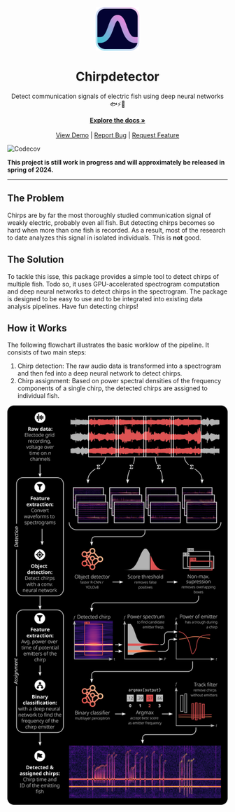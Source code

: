 <p align="center">
    <img src="assets/logo.png" width="100" />
    <h1 align="center">Chirpdetector</h2>
</p>

<p align="center">Detect communication signals of electric fish using deep neural networks 🐟⚡🧠 </p>

<p align="center">
  <a href="https://weygoldt.com/chirpdetector"><strong>Explore the docs »</strong></a>
  <br />
  <br />
  <a href="https://weygoldt.com/chirpdetector/demo">View Demo</a>
  |
  <a href="https://github.com/weygoldt/chirpdetector/issues">Report Bug</a>
  |
  <a href="https://github.com/weygoldt/chirpdetector/issues">Request Feature</a>
</p>

![Codecov](https://img.shields.io/codecov/c/github/weygoldt/chirpdetector)

**This project is still work in progress and will approximately be released in
spring of 2024.**

---

## The Problem

Chirps are by far the most thoroughly studied communication signal of weakly
electric, probably even all fish. But detecting chirps becomes so hard when
more than one fish is recorded. As a result, most of the research to date
analyzes this signal in isolated individuals. This is **not** good.

## The Solution

To tackle this isse, this package provides a simple tool to detect chirps of
multiple fish. Todo so, it uses GPU-accelerated spectrogram computation and
deep neural networks to detect chirps in the spectrogram. The package is
designed to be easy to use and to be integrated into existing data analysis
pipelines. Have fun detecting chirps!

## How it Works

The following flowchart illustrates the basic worklow of the pipeline.
It consists of two main steps: 
1. Chirp detection: The raw audio data is transformed into a spectrogram and
   then fed into a deep neural network to detect chirps.
2. Chirp assignment: Based on power spectral densities of the frequency components
of a single chirp, the detected chirps are assigned to individual fish.

![Flowchart](assets/chirpdetector_pipeline.png)

